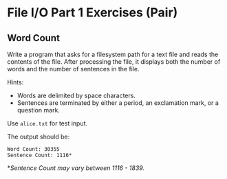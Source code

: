 # File I/O Part 1 Exercises (Pair)

## Word Count

Write a program that asks for a filesystem path for a text file and reads the contents of the file. After processing the file, it displays both the number of words and the number of sentences in the file.

Hints: 
- Words are delimited by space characters.
- Sentences are terminated by either a period, an exclamation mark, or a question mark.

Use `alice.txt` for test input.

The output should be:
```
Word Count: 30355
Sentence Count: 1116*
```
**Sentence Count may vary between 1116 - 1839.*
